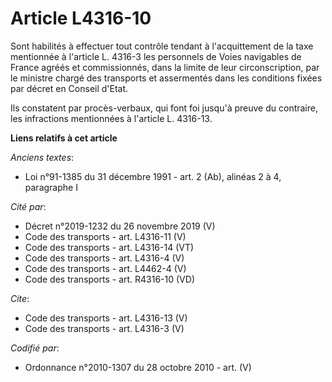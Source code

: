 # Article L4316-10

Sont habilités à effectuer tout contrôle tendant à l'acquittement de la taxe mentionnée à l'article L. 4316-3 les personnels
de Voies navigables de France agréés et commissionnés, dans la limite de leur circonscription, par le ministre chargé des
transports et assermentés dans les conditions fixées par décret en Conseil d'Etat. 

Ils constatent par procès-verbaux, qui font foi jusqu'à preuve du contraire, les infractions mentionnées à l'article L.
4316-13.

**Liens relatifs à cet article**

_Anciens textes_:

  - Loi n°91-1385 du 31 décembre 1991 - art. 2 (Ab), alinéas 2 à 4, paragraphe I

_Cité par_:

  - Décret n°2019-1232 du 26 novembre 2019 (V)
  - Code des transports - art. L4316-11 (V)
  - Code des transports - art. L4316-14 (VT)
  - Code des transports - art. L4316-4 (V)
  - Code des transports - art. L4462-4 (V)
  - Code des transports - art. R4316-10 (VD)

_Cite_:

  - Code des transports - art. L4316-13 (V)
  - Code des transports - art. L4316-3 (V)

_Codifié par_:

  - Ordonnance n°2010-1307 du 28 octobre 2010 - art. (V)
